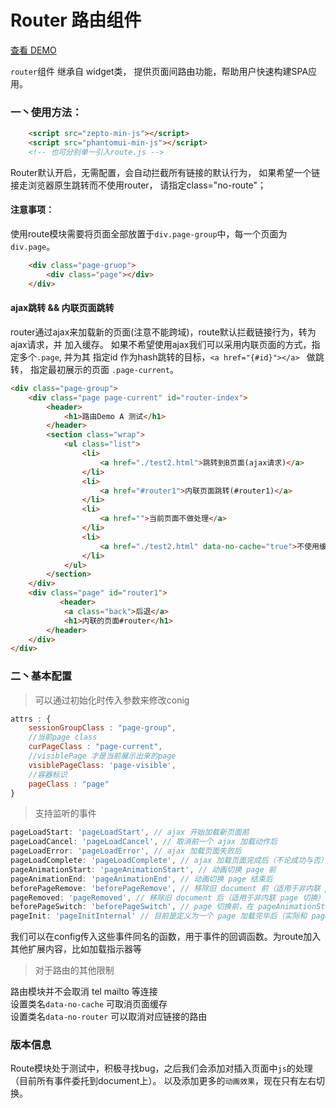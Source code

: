 Router 路由组件  
===  
[查看 DEMO](http://t-phantom.github.io/PhantomUI/route/)   

`router`组件 继承自 widget类， 提供页面间路由功能，帮助用户快速构建SPA应用。 

### 一丶使用方法：  
```html  
    <script src="zepto-min-js"></script>
    <script src="phantomui-min-js"></script>  
    <!-- 也可分别单一引入route.js -->
```  
Router默认开启，无需配置，会自动拦截所有链接的默认行为，
如果希望一个链接走浏览器原生跳转而不使用router， 请指定class="no-route"；   

#### 注意事项：
使用route模块需要将页面全部放置于`div.page-group`中，每一个页面为`div.page`。 
```html
    <div class="page-gruop">
        <div class="page"></div>
    </div>
```
#### ajax跳转 && 内联页面跳转 
router通过ajax来加载新的页面(注意不能跨域)，route默认拦截链接行为，转为ajax请求，并
加入缓存。 如果不希望使用ajax我们可以采用内联页面的方式，指定多个`.page`, 并为其
指定id 作为hash跳转的目标，`<a href="{#id}"></a> ` 做跳转， 指定最初展示的页面 
`.page-current`。  
```html
<div class="page-group">
    <div class="page page-current" id="router-index">
        <header>
            <h1>路由Demo A 测试</h1>
        </header>
        <section class="wrap">
            <ul class="list">
                <li>
                    <a href="./test2.html">跳转到B页面(ajax请求)</a>
                </li>
                <li>
                    <a href="#router1">内联页面跳转(#router1)</a>
                </li>
                <li>
                    <a href="">当前页面不做处理</a>
                </li>
                <li>
                    <a href="./test2.html" data-no-cache="true">不使用缓存</a>
                </li>
            </ul>
        </section>
    </div>
    <div class="page" id="router1">
           <header>
            <a class="back">后退</a>
            <h1>内联的页面#router</h1>
        </header>
    </div>
</div>
```  
### 二丶基本配置  
> 可以通过初始化时传入参数来修改conig  

```javascript
attrs : {
    sessionGroupClass : "page-group",
    //当前page class
    curPageClass : "page-current",
    //visiblePage 才是当前展示出来的page
    visiblePageClass: 'page-visible',
    //容器标识
    pageClass : "page"
}
```  
> 支持监听的事件

```javascript
pageLoadStart: 'pageLoadStart', // ajax 开始加载新页面前
pageLoadCancel: 'pageLoadCancel', // 取消前一个 ajax 加载动作后
pageLoadError: 'pageLoadError', // ajax 加载页面失败后
pageLoadComplete: 'pageLoadComplete', // ajax 加载页面完成后（不论成功与否）
pageAnimationStart: 'pageAnimationStart', // 动画切换 page 前
pageAnimationEnd: 'pageAnimationEnd', // 动画切换 page 结束后
beforePageRemove: 'beforePageRemove', // 移除旧 document 前（适用于非内联 page 切换）
pageRemoved: 'pageRemoved', // 移除旧 document 后（适用于非内联 page 切换）
beforePageSwitch: 'beforePageSwitch', // page 切换前，在 pageAnimationStart 前，beforePageSwitch 之后会做一些额外的处理才触发 pageAnimationStart
pageInit: 'pageInitInternal' // 目前是定义为一个 page 加载完毕后（实际和 pageAnimationEnd 等同）
```  
我们可以在config传入这些事件同名的函数，用于事件的回调函数。为route加入其他扩展内容，比如加载指示器等  

> 对于路由的其他限制  

路由模块并不会取消 tel mailto 等连接  
设置类名`data-no-cache`  可取消页面缓存  
设置类名`data-no-router` 可以取消对应链接的路由  

### 版本信息  
Route模块处于测试中，积极寻找bug，之后我们会添加对插入页面中`js`的处理（目前所有事件委托到document上）。
以及添加更多的`动画效果`，现在只有左右切换。